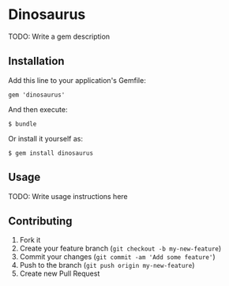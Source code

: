 # Dinosaurus

TODO: Write a gem description

## Installation

Add this line to your application's Gemfile:

    gem 'dinosaurus'

And then execute:

    $ bundle

Or install it yourself as:

    $ gem install dinosaurus

## Usage

TODO: Write usage instructions here

## Contributing

1. Fork it
2. Create your feature branch (`git checkout -b my-new-feature`)
3. Commit your changes (`git commit -am 'Add some feature'`)
4. Push to the branch (`git push origin my-new-feature`)
5. Create new Pull Request
